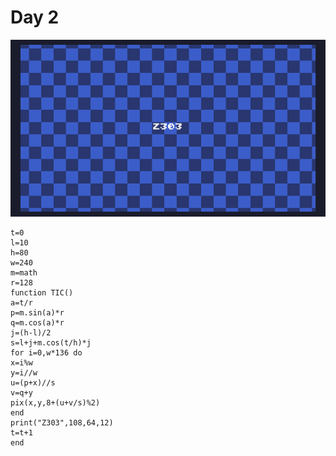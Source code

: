 # Day 2
![A chequerboard in shades of blue scroling in a circle and zooming in and out with a white Z303 text in the centre](./day03extended.gif)
```
t=0
l=10
h=80
w=240
m=math
r=128
function TIC()
a=t/r
p=m.sin(a)*r
q=m.cos(a)*r
j=(h-l)/2
s=l+j+m.cos(t/h)*j
for i=0,w*136 do
x=i%w
y=i//w
u=(p+x)//s
v=q+y
pix(x,y,8+(u+v/s)%2)
end
print("Z303",108,64,12)
t=t+1
end
```

